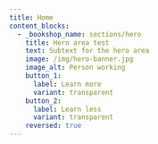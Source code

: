 ```yaml
---
title: Home
content_blocks:
  - _bookshop_name: sections/hero
    title: Hero area test
    text: Subtext for the hero area
    image: /img/hero-banner.jpg
    image_alt: Person working
    button_1:
      label: Learn more
      variant: transparent
    button_2:
      label: Learn less
      variant: transparent
    reversed: true
---
```

